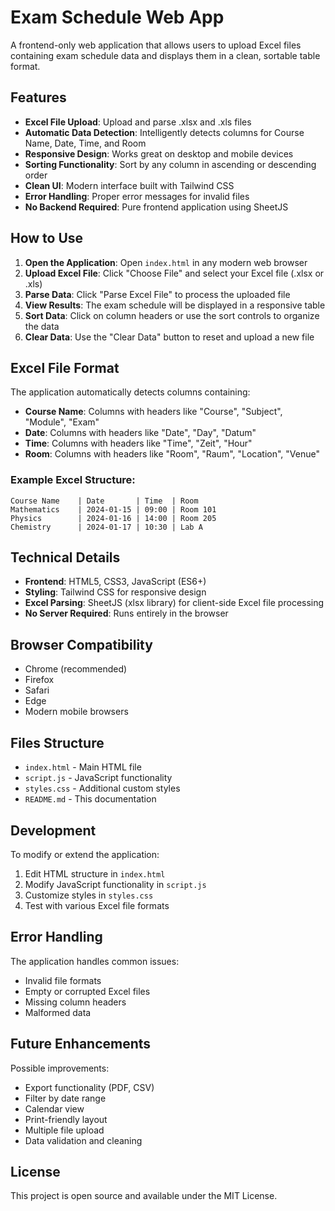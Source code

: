 # Exam Schedule Web App

A frontend-only web application that allows users to upload Excel files containing exam schedule data and displays them in a clean, sortable table format.

## Features

- **Excel File Upload**: Upload and parse .xlsx and .xls files
- **Automatic Data Detection**: Intelligently detects columns for Course Name, Date, Time, and Room
- **Responsive Design**: Works great on desktop and mobile devices
- **Sorting Functionality**: Sort by any column in ascending or descending order
- **Clean UI**: Modern interface built with Tailwind CSS
- **Error Handling**: Proper error messages for invalid files
- **No Backend Required**: Pure frontend application using SheetJS

## How to Use

1. **Open the Application**: Open `index.html` in any modern web browser
2. **Upload Excel File**: Click "Choose File" and select your Excel file (.xlsx or .xls)
3. **Parse Data**: Click "Parse Excel File" to process the uploaded file
4. **View Results**: The exam schedule will be displayed in a responsive table
5. **Sort Data**: Click on column headers or use the sort controls to organize the data
6. **Clear Data**: Use the "Clear Data" button to reset and upload a new file

## Excel File Format

The application automatically detects columns containing:
- **Course Name**: Columns with headers like "Course", "Subject", "Module", "Exam"
- **Date**: Columns with headers like "Date", "Day", "Datum"
- **Time**: Columns with headers like "Time", "Zeit", "Hour"
- **Room**: Columns with headers like "Room", "Raum", "Location", "Venue"

### Example Excel Structure:
```
Course Name    | Date       | Time  | Room
Mathematics    | 2024-01-15 | 09:00 | Room 101
Physics        | 2024-01-16 | 14:00 | Room 205
Chemistry      | 2024-01-17 | 10:30 | Lab A
```

## Technical Details

- **Frontend**: HTML5, CSS3, JavaScript (ES6+)
- **Styling**: Tailwind CSS for responsive design
- **Excel Parsing**: SheetJS (xlsx library) for client-side Excel file processing
- **No Server Required**: Runs entirely in the browser

## Browser Compatibility

- Chrome (recommended)
- Firefox
- Safari
- Edge
- Modern mobile browsers

## Files Structure

- `index.html` - Main HTML file
- `script.js` - JavaScript functionality
- `styles.css` - Additional custom styles
- `README.md` - This documentation

## Development

To modify or extend the application:

1. Edit HTML structure in `index.html`
2. Modify JavaScript functionality in `script.js`
3. Customize styles in `styles.css`
4. Test with various Excel file formats

## Error Handling

The application handles common issues:
- Invalid file formats
- Empty or corrupted Excel files
- Missing column headers
- Malformed data

## Future Enhancements

Possible improvements:
- Export functionality (PDF, CSV)
- Filter by date range
- Calendar view
- Print-friendly layout
- Multiple file upload
- Data validation and cleaning

## License

This project is open source and available under the MIT License.
